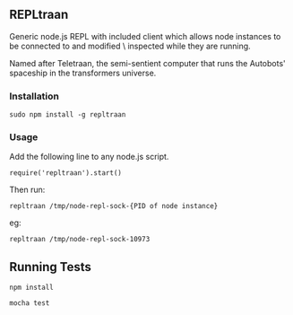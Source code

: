 
## REPLtraan
Generic node.js REPL with included client which allows node instances to be connected to and modified \ inspected while they are running.

Named after Teletraan, the semi-sentient computer that runs the Autobots' spaceship in the transformers universe.


### Installation
    sudo npm install -g repltraan

### Usage

Add the following line to any node.js script.

    require('repltraan').start()

Then run:

    repltraan /tmp/node-repl-sock-{PID of node instance}

eg:

    repltraan /tmp/node-repl-sock-10973

## Running Tests

    npm install

    mocha test